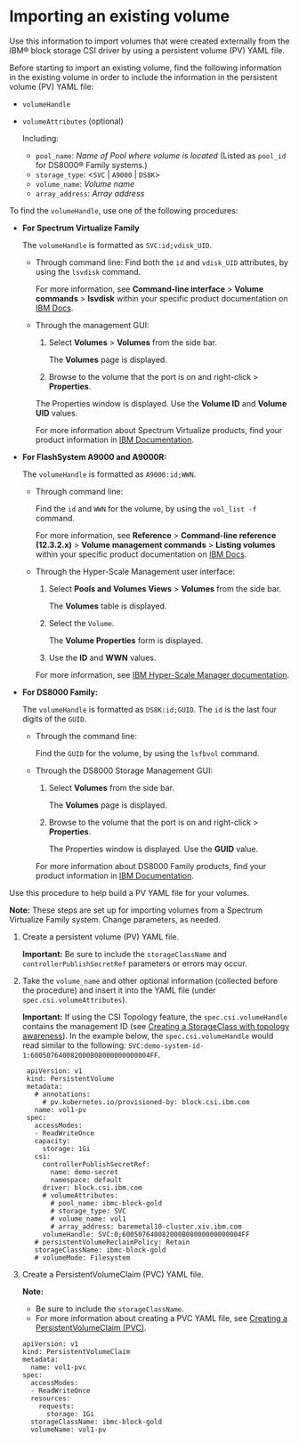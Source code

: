 # Importing an existing volume

Use this information to import volumes that were created externally from the IBM® block storage CSI driver by using a persistent volume (PV) YAML file.

Before starting to import an existing volume, find the following information in the existing volume in order to include the information in the persistent volume (PV) YAML file:
- `volumeHandle`
- `volumeAttributes` (optional)
  
  Including:

    - `pool_name`: _Name of Pool where volume is located_ (Listed as `pool_id` for DS8000® Family systems.)
    - `storage_type`: <`SVC` | `A9000` | `DS8K`>
    - `volume_name`: _Volume name_
    - `array_address`: _Array address_

To find the `volumeHandle`, use one of the following procedures:

- **For Spectrum Virtualize Family**

  The `volumeHandle` is formatted as `SVC:id;vdisk_UID`.

  - Through command line:
    Find both the `id` and `vdisk_UID` attributes, by using the `lsvdisk` command.

    For more information, see **Command-line interface** > **Volume commands** > **lsvdisk** within your specific product documentation on [IBM Docs](https://www.ibm.com/docs/en).

  - Through the management GUI:

    1. Select **Volumes** > **Volumes** from the side bar.

        The **Volumes** page is displayed.

    2. Browse to the volume that the port is on and right-click > **Properties**.

      The Properties window is displayed. Use the **Volume ID** and **Volume UID** values.

    For more information about Spectrum Virtualize products, find your product information in [IBM Documentation](https://www.ibm.com/docs/).
  
- **For FlashSystem A9000 and A9000R:**

  The `volumeHandle` is formatted as `A9000:id;WWN`.
  
  - Through command line:

    Find the `id` and `WWN` for the volume, by using the `vol_list -f` command.

    For more information, see **Reference** > **Command-line reference (12.3.2.x)** > **Volume management commands** > **Listing volumes** within your specific product documentation on [IBM Docs](https://www.ibm.com/docs/en).

  - Through the Hyper-Scale Management user interface:

    1. Select **Pools and Volumes Views** > **Volumes** from the side bar.

        The **Volumes** table is displayed.

    2. Select the `Volume`.

        The **Volume Properties** form is displayed.

    3. Use the **ID** and **WWN** values.
    
    For more information, see [IBM Hyper-Scale Manager documentation](https://www.ibm.com/docs/en/hyper-scale-manager/).

- **For DS8000 Family:**

  The `volumeHandle` is formatted as `DS8K:id;GUID`.
  The `id` is the last four digits of the `GUID`.

  - Through the command line:

    Find the `GUID` for the volume, by using the `lsfbvol` command.

  - Through the DS8000 Storage Management GUI:

    1. Select **Volumes** from the side bar.

        The **Volumes** page is displayed.

    2. Browse to the volume that the port is on and right-click > **Properties**.

        The Properties window is displayed. Use the **GUID** value.

    For more information about DS8000 Family products, find your product information in [IBM Documentation](https://www.ibm.com/docs/).
  

Use this procedure to help build a PV YAML file for your volumes.

**Note:** These steps are set up for importing volumes from a Spectrum Virtualize Family system. Change parameters, as needed.

1. Create a persistent volume (PV) YAML file.

    **Important:** Be sure to include the `storageClassName` and `controllerPublishSecretRef` parameters or errors may occur.

2. Take the `volume_name` and other optional information (collected before the procedure) and insert it into the YAML file (under `spec.csi.volumeAttributes`).

    **Important:** If using the CSI Topology feature, the `spec.csi.volumeHandle` contains the management ID (see [Creating a StorageClass with topology awareness](csi_ug_config_create_storageclasses_topology.md)). In the example below, the `spec.csi.volumeHandle` would read similar to the following: `SVC:demo-system-id-1:600507640082000B08000000000004FF`.
    
        apiVersion: v1
        kind: PersistentVolume
        metadata:
          # annotations:
            # pv.kubernetes.io/provisioned-by: block.csi.ibm.com
          name: vol1-pv
        spec:
          accessModes:
          - ReadWriteOnce
          capacity:
            storage: 1Gi
          csi:
            controllerPublishSecretRef:
              name: demo-secret
              namespace: default
            driver: block.csi.ibm.com
            # volumeAttributes:
              # pool_name: ibmc-block-gold
              # storage_type: SVC
              # volume_name: vol1
              # array_address: baremetal10-cluster.xiv.ibm.com
            volumeHandle: SVC:0;600507640082000B08000000000004FF
          # persistentVolumeReclaimPolicy: Retain
          storageClassName: ibmc-block-gold
          # volumeMode: Filesystem

3. Create a PersistentVolumeClaim (PVC) YAML file.

    **Note:**

    - Be sure to include the `storageClassName`.
    - For more information about creating a PVC YAML file, see [Creating a PersistentVolumeClaim (PVC)](csi_ug_config_create_pvc.md).
    
    ```
    apiVersion: v1
    kind: PersistentVolumeClaim
    metadata:
      name: vol1-pvc
    spec:
      accessModes:
      - ReadWriteOnce
      resources:
        requests:
          storage: 1Gi
      storageClassName: ibmc-block-gold
      volumeName: vol1-pv
    ```